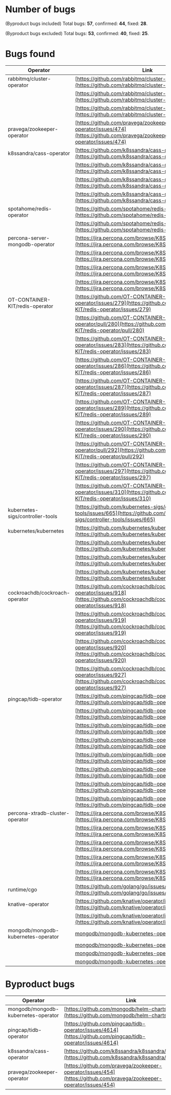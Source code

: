 # Number of bugs
(Byproduct bugs included) Total bugs: **57**, confirmed: **44**, fixed: **28**.<br/>

(Byproduct bugs excluded) Total bugs: **53**, confirmed: **40**, fixed: **25**.<br/>

# Bugs found

| Operator                            | Link                                                                                                                             | Status    |
| ----------------------------------- | -------------------------------------------------------------------------------------------------------------------------------- | --------- |
| rabbitmq/cluster-operator           | [https://github.com/rabbitmq/cluster-operator/issues/928](https://github.com/rabbitmq/cluster-operator/issues/928)               | confirmed |
|                                     | [https://github.com/rabbitmq/cluster-operator/issues/968](https://github.com/rabbitmq/cluster-operator/issues/968)               |           |
|                                     | [https://github.com/rabbitmq/cluster-operator/issues/992](https://github.com/rabbitmq/cluster-operator/issues/992)               | confirmed |
| pravega/zookeeper-operator          | [https://github.com/pravega/zookeeper-operator/issues/474](https://github.com/pravega/zookeeper-operator/issues/474)             | fixed     |
| k8ssandra/cass-operator             | [https://github.com/k8ssandra/cass-operator/issues/315](https://github.com/k8ssandra/cass-operator/issues/315)                   | fixed     |
|                                     | [https://github.com/k8ssandra/cass-operator/issues/324](https://github.com/k8ssandra/cass-operator/issues/324)                   |           |
|                                     | [https://github.com/k8ssandra/cass-operator/issues/330](https://github.com/k8ssandra/cass-operator/issues/330)                   | fixed     |
|                                     | [https://github.com/k8ssandra/cass-operator/issues/334](https://github.com/k8ssandra/cass-operator/issues/334)                   | confirmed |
| spotahome/redis-operator            | [https://github.com/spotahome/redis-operator/issues/400](https://github.com/spotahome/redis-operator/issues/400)                 | confirmed |
|                                     | [https://github.com/spotahome/redis-operator/issues/407](https://github.com/spotahome/redis-operator/issues/407)                 |           |
| percona-server-mongodb-operator     | [https://jira.percona.com/browse/K8SPSMDB-696](https://jira.percona.com/browse/K8SPSMDB-696)                                     | fixed     |
|                                     | [https://jira.percona.com/browse/K8SPSMDB-697](https://jira.percona.com/browse/K8SPSMDB-697)                                     | fixed     |
|                                     | [https://jira.percona.com/browse/K8SPSMDB-738](https://jira.percona.com/browse/K8SPSMDB-738)                                     | confirmed |
|                                     | [https://jira.percona.com/browse/K8SPSMDB-742](https://jira.percona.com/browse/K8SPSMDB-742)                                     |           |
| OT-CONTAINER-KIT/redis-operator     | [https://github.com/OT-CONTAINER-KIT/redis-operator/issues/279](https://github.com/OT-CONTAINER-KIT/redis-operator/issues/279)   | fixed     |
|                                     | [https://github.com/OT-CONTAINER-KIT/redis-operator/pull/280](https://github.com/OT-CONTAINER-KIT/redis-operator/pull/280)       | fixed     |
|                                     | [https://github.com/OT-CONTAINER-KIT/redis-operator/issues/283](https://github.com/OT-CONTAINER-KIT/redis-operator/issues/283)   | fixed     |
|                                     | [https://github.com/OT-CONTAINER-KIT/redis-operator/issues/286](https://github.com/OT-CONTAINER-KIT/redis-operator/issues/286)   | fixed     |
|                                     | [https://github.com/OT-CONTAINER-KIT/redis-operator/issues/287](https://github.com/OT-CONTAINER-KIT/redis-operator/issues/287)   | fixed     |
|                                     | [https://github.com/OT-CONTAINER-KIT/redis-operator/issues/289](https://github.com/OT-CONTAINER-KIT/redis-operator/issues/289)   | fixed     |
|                                     | [https://github.com/OT-CONTAINER-KIT/redis-operator/issues/290](https://github.com/OT-CONTAINER-KIT/redis-operator/issues/290)   | fixed     |
|                                     | [https://github.com/OT-CONTAINER-KIT/redis-operator/pull/292](https://github.com/OT-CONTAINER-KIT/redis-operator/pull/292)     | fixed     |
|                                     | [https://github.com/OT-CONTAINER-KIT/redis-operator/issues/297](https://github.com/OT-CONTAINER-KIT/redis-operator/issues/297)   | fixed     |
|                                     | [https://github.com/OT-CONTAINER-KIT/redis-operator/issues/310](https://github.com/OT-CONTAINER-KIT/redis-operator/issues/310)   |           |
| kubernetes-sigs/controller-tools    | [https://github.com/kubernetes-sigs/controller-tools/issues/665](https://github.com/kubernetes-sigs/controller-tools/issues/665) | confirmed |
| kubernetes/kubernetes               | [https://github.com/kubernetes/kubernetes/issues/109839](https://github.com/kubernetes/kubernetes/issues/109839)                 | confirmed |
|                                     | [https://github.com/kubernetes/kubernetes/issues/110653](https://github.com/kubernetes/kubernetes/issues/110653)                 | confirmed |
|                                     | [https://github.com/kubernetes/kubernetes/issues/110654](https://github.com/kubernetes/kubernetes/issues/110654)                 | confirmed |
|                                     | [https://github.com/kubernetes/kubernetes/issues/112609](https://github.com/kubernetes/kubernetes/issues/112609)                 | confirmed |
| cockroachdb/cockroach-operator      | [https://github.com/cockroachdb/cockroach-operator/issues/918](https://github.com/cockroachdb/cockroach-operator/issues/918)     | confirmed |
|                                     | [https://github.com/cockroachdb/cockroach-operator/issues/919](https://github.com/cockroachdb/cockroach-operator/issues/919)     |
|                                     | [https://github.com/cockroachdb/cockroach-operator/issues/920](https://github.com/cockroachdb/cockroach-operator/issues/920)     | confirmed |
|                                     | [https://github.com/cockroachdb/cockroach-operator/issues/927](https://github.com/cockroachdb/cockroach-operator/issues/927)     |           |
| pingcap/tidb-operator               | [https://github.com/pingcap/tidb-operator/pull/4608](https://github.com/pingcap/tidb-operator/pull/4608)                         | fixed     |
|                                     | [https://github.com/pingcap/tidb-operator/issues/4613](https://github.com/pingcap/tidb-operator/issues/4613)                     | fixed     |
|                                     | [https://github.com/pingcap/tidb-operator/issues/4632](https://github.com/pingcap/tidb-operator/issues/4632)                     | fixed     |
|                                     | [https://github.com/pingcap/tidb-operator/issues/4634](https://github.com/pingcap/tidb-operator/issues/4634)                     |           |
|                                     | [https://github.com/pingcap/tidb-operator/issues/4637](https://github.com/pingcap/tidb-operator/issues/4637)                     | fixed     |
|                                     | [https://github.com/pingcap/tidb-operator/issues/4649](https://github.com/pingcap/tidb-operator/issues/4649)                     | confirmed |
|                                     | [https://github.com/pingcap/tidb-operator/issues/4684](https://github.com/pingcap/tidb-operator/issues/4684)                     |           |
|                                     | [https://github.com/pingcap/tidb-operator/issues/4705](https://github.com/pingcap/tidb-operator/issues/4705)                     |           |
| percona-xtradb-cluster-operator     | [https://jira.percona.com/browse/K8SPXC-1060](https://jira.percona.com/browse/K8SPXC-1060)                                       | fixed     |
|                                     | [https://jira.percona.com/browse/K8SPXC-1061](https://jira.percona.com/browse/K8SPXC-1061)                                       | fixed     |
|                                     | [https://jira.percona.com/browse/K8SPXC-1067](https://jira.percona.com/browse/K8SPXC-1067)                                       |           |
|                                     | [https://jira.percona.com/browse/K8SPXC-1068](https://jira.percona.com/browse/K8SPXC-1068)                                       |           |
|                                     | [https://jira.percona.com/browse/K8SPXC-1069](https://jira.percona.com/browse/K8SPXC-1069)                                       |           |
| runtime/cgo                         | [https://github.com/golang/go/issues/53958](https://github.com/golang/go/issues/53958)                                           | fixed     |
| knative-operator                    | [https://github.com/knative/operator/issues/1157](https://github.com/knative/operator/issues/1157)                               | fixed     |
|                                     | [https://github.com/knative/operator/issues/1158](https://github.com/knative/operator/issues/1158)                               | fixed     |
| mongodb/mongodb-kubernetes-operator | [mongodb/mongodb-kubernetes-operator#1054](https://github.com/mongodb/mongodb-kubernetes-operator/issues/1054)                   |           |
|                                     | [mongodb/mongodb-kubernetes-operator#1055](https://github.com/mongodb/mongodb-kubernetes-operator/issues/1055)                   |           |
|                                     | [mongodb/mongodb-kubernetes-operator#1072](https://github.com/mongodb/mongodb-kubernetes-operator/issues/1072)                   |           |
|                                     | [mongodb/mongodb-kubernetes-operator#1074](https://github.com/mongodb/mongodb-kubernetes-operator/issues/1074)                   |           |
# Byproduct bugs

| Operator                            | Link                                                                                                                 | Status    |
| ----------------------------------- | -------------------------------------------------------------------------------------------------------------------- | --------- |
| mongodb/mongodb-kubernetes-operator | [https://github.com/mongodb/helm-charts/pull/123](https://github.com/mongodb/helm-charts/pull/123)                   | fixed     |
| pingcap/tidb-operator               | [https://github.com/pingcap/tidb-operator/issues/4614](https://github.com/pingcap/tidb-operator/issues/4614)         | fixed     |
| k8ssandra/cass-operator             | [https://github.com/k8ssandra/k8ssandra/issues/1380](https://github.com/k8ssandra/k8ssandra/issues/1380)             | fixed     |
| pravega/zookeeper-operator          | [https://github.com/pravega/zookeeper-operator/issues/454](https://github.com/pravega/zookeeper-operator/issues/454) | confirmed |
